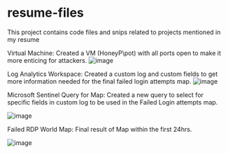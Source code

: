 # resume-files
This project contains code files and snips related to projects mentioned in my resume

Virtual Machine: Created a VM (HoneyP\pot) with all ports open to make it more enticing for attackers.
![image](https://user-images.githubusercontent.com/113646254/195234756-019c06e6-762b-4dd8-9e77-20e427cb89f2.png)

Log Analytics Workspace: Created a custom log and custom fields to get more information needed for the final failed login attempts map.
![image](https://user-images.githubusercontent.com/113646254/195234188-4a776c39-7563-4364-aa81-31778faa1631.png)

Microsoft Sentinel Query for Map: Created a new query to select for specific fields in custom log to be used in the Failed Login attempts map.

![image](https://user-images.githubusercontent.com/113646254/195234940-ee1f9e30-833b-408e-ad48-73d400005820.png)

Failed RDP World Map: Final result of Map within the first 24hrs.

![image](https://user-images.githubusercontent.com/113646254/195235017-a160064a-680b-4072-917f-9dada5675a4d.png)

